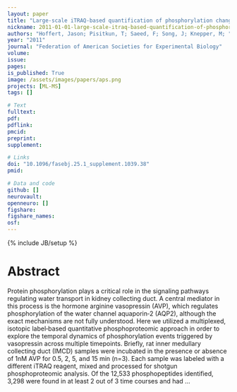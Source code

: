 ```yaml
---
layout: paper
title: "Large‐scale iTRAQ‐based quantification of phosphorylation changes during vasopressin signaling"
nickname: 2011-01-01-large‐scale-itraq‐based-quantification-of-phosphorylation-changes-during-vasopressin-signaling
authors: "Hoffert, Jason; Pisitkun, T; Saeed, F; Song, J; Knepper, M; "
year: "2011"
journal: "Federation of American Societies for Experimental Biology"
volume: 
issue:
pages: 
is_published: True
image: /assets/images/papers/aps.png
projects: [ML-MS]
tags: []

# Text
fulltext:
pdf:
pdflink:
pmcid:
preprint: 
supplement:

# Links
doi: "10.1096/fasebj.25.1_supplement.1039.38"
pmid:

# Data and code
github: []
neurovault:
openneuro: []
figshare:
figshare_names:
osf:
---
```

{% include JB/setup %}

# Abstract

Protein phosphorylation plays a critical role in the signaling pathways regulating water transport in kidney collecting duct. A central mediator in this process is the hormone arginine vasopressin (AVP), which regulates phosphorylation of the water channel aquaporin‐2 (AQP2), although the exact mechanisms are not fully understood. Here we utilized a multiplexed, isotopic label‐based quantitative phosphoproteomic approach in order to explore the temporal dynamics of phosphorylation events triggered by vasopressin across multiple timepoints. Briefly, rat inner medullary collecting duct (IMCD) samples were incubated in the presence or absence of 1nM AVP for 0.5, 2, 5, and 15 min (n=3). Each sample was labeled with a different iTRAQ reagent, mixed and processed for shotgun phosphoproteomic analysis. Of the 12,533 phosphopeptides identified, 3,298 were found in at least 2 out of 3 time courses and had …
